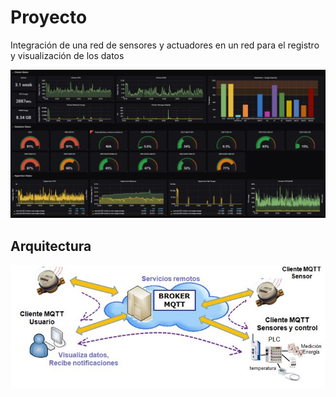 # Proyecto

Integración de una red de sensores y actuadores en un red para el registro y visualización de los datos


![](./images/pantalla_grafana.png)

## Arquitectura

![](./images/broker-MQTT.jpg)
